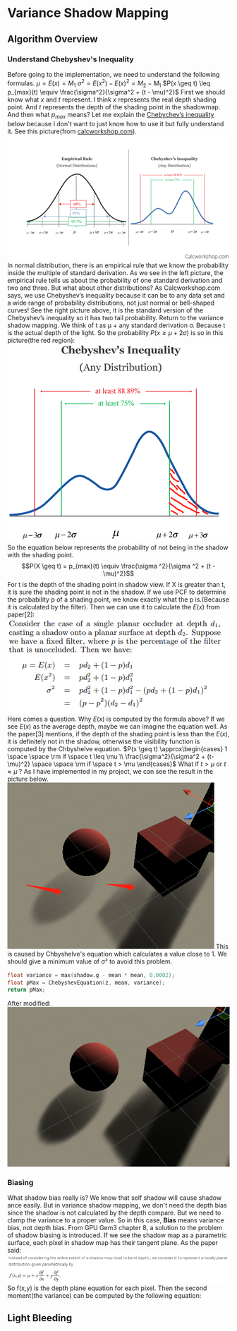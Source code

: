 # Variance Shadow Mapping
## Algorithm Overview
### Understand Chebyshev's Inequality
Before going to the implementation, we need to understand the following formulas.
$\mu = E(x)= M_1$
$\sigma^2 = E(x^2) - E(x)^2 = M_2 - M_1$
$P(x \geq t) \leq p_{max}(t) \equiv \frac{\sigma^2}{\sigma^2 + (t - \mu)^2}$
First we should know what $x$ and $t$ represent.
I think $x$ represents the real depth shading point. And $t$ represents the depth of the shading point in the shadowmap.
And then what $p_{max}$ means? Let me explain the [Chebychev’s inequality](https://calcworkshop.com/joint-probability-distribution/chebyshev-inequality/) below because I don't want to just know how to use it but fully understand it.
See this picture(from [calcworkshop.com](https://calcworkshop.com/)).
![](vsm/Chebychev_inequality.png)
In normal distribution, there is an empirical rule that we know the probability inside the multiple of standard derivation. As we see in the left picture, the empirical rule tells us about the probability of one standard derivation and two and three.
But what about other distributions? As Calcworkshop.com says, we use Chebyshev’s inequality because it can be to any data set and a wide range of probability distributions, not just normal or bell-shaped curves!
See the right picture above, it is the standard version of the Chebyshev’s inequality so it has two tail probability.
Return to the variance shadow mapping. We think of t as μ + any standard derivation σ. Because t is the actual depth of the light.
So the probability $P(x \geq \mu + 2\sigma)$ is so in this picture(the red region):
![](vsm/Chebychev_inequality1.png)
So the equation below represents the probability of not being in the shadow with the shading point.
$$P(X \geq t) = p_{max}(t) \equiv \frac{\sigma ^2}{\sigma ^2 + (t - \mu)^2}$$
For t is the depth of the shading point in shadow view. If X is greater than t, it is sure the shading point is not in the shadow.
If we use PCF to determine the probability p of a shading point, we know exactly what the p is.(Because it is calculated by the filter). Then we can use it to calculate the $E(x)$ from paper[2]:
![](vsm/vsm_formula_explanation.png)
Here comes a question. Why $E(x)$ is computed by the formula above? If we see $E(x)$ as the average depth, maybe we can imagine the equation well.
As the paper[3] mentions, if the depth of the shading point is less than the $E(x)$, it is definitely not in the shadow, otherwise the visibility function is computed by the Chbyshelve equation.
$P(x \geq t) \approx\begin{cases}
  1 \space \space \rm if \space t \leq \mu  \\
  \frac{\sigma^2}{\sigma^2 + (t-\mu)^2} \space \space \rm if \space t > \mu
\end{cases}$
What if $t >\mu$ or  $t \approx \mu$ ? As I have implemented in my project, we can see the result in the picture below.
![](vsm/vsm_problem.png)
This is caused by Chbyshelve's equation which calculates a value close to 1. 
We should give a minimum value of σ² to avoid this problem.
```C++
float variance = max(shadow.g - mean * mean, 0.0002);
float pMax = ChebyshevEquation(z, mean, variance);
return pMax;
```
After modified:
![](vsm/vsm_problem_resolve.png)
### Biasing
What shadow bias really is? We know that self shadow will cause shadow ance easily. But in variance shadow mapping, we don't need the depth bias since the shadow is not calculated by the depth compare. But we need to clamp the variance to a proper value. So in this case, __Bias__ means variance bias, not depth bias.
From GPU Gem3 chapter 8, a solution to the problem of shadow biasing is introduced. 
If we see the shadow map as a parametric surface, each pixel in shadow map has their tangent plane. As the paper said:
![](vsm/gpu_gem_c8.png)
So f(x,y) is the depth plane equation for each pixel.
Then the second moment(the variance) can be computed by the following equation:

## Light Bleeding